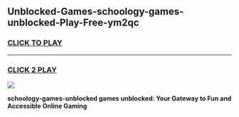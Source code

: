
## Unblocked-Games-schoology-games-unblocked-Play-Free-ym2qc
<h3>
<a href="https://premium76.site?title=schoology-games-unblocked&ref=18A">CLICK TO PLAY</a></h3>
<hr>

<h3>
<a href="https://premium76.site?title=schoology-games-unblocked&ref=18A">CLICK 2 PLAY</a>
  
</h3>

<a href="https://premium76.site?title=schoology-games-unblocked&ref=18A"><img src="https://clearcache.store/games.png"></a>


**schoology-games-unblocked games unblocked: Your Gateway to Fun and Accessible Online Gaming**
